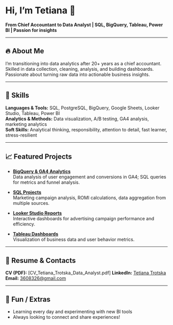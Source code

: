 # Hi, I’m Tetiana 👋

**From Chief Accountant to Data Analyst | SQL, BigQuery, Tableau, Power BI | Passion for insights**

---

## 🔥 About Me
I’m transitioning into data analytics after 20+ years as a chief accountant.  
Skilled in data collection, cleaning, analysis, and building dashboards.  
Passionate about turning raw data into actionable business insights.

---

## 🧰 Skills
**Languages & Tools:** SQL, PostgreSQL, BigQuery, Google Sheets, Looker Studio, Tableau, Power BI  
**Analytics & Methods:** Data visualization, A/B testing, GA4 analysis, marketing analytics  
**Soft Skills:** Analytical thinking, responsibility, attention to detail, fast learner, stress-resilient  

---

## 📈 Featured Projects
- **[BigQuery & GA4 Analytics](https://github.com/TETIANA-TR/BigQuery-and-Google-Analytics4)**  
  Data analysis of user engagement and conversions in GA4; SQL queries for metrics and funnel analysis.  

- **[SQL Projects](https://github.com/TETIANA-TR/SQL)**  
  Marketing campaign analysis, ROMI calculations, data aggregation from multiple sources.  

- **[Looker Studio Reports](https://github.com/TETIANA-TR/Google-Looker-Studio)**  
  Interactive dashboards for advertising campaign performance and efficiency.  

- **[Tableau Dashboards](https://github.com/TETIANA-TR/Tableau)**  
  Visualization of business data and user behavior metrics.  

---

## 📄 Resume & Contacts
**CV (PDF):** [CV_Tetiana_Trotska_Data_Analyst.pdf] 
**LinkedIn:** [Tetiana Trotska](https://www.linkedin.com/in/tetiana-trotska-a2a959367)  
**Email:** 3608326@gmail.com  

---

## 🌟 Fun / Extras
- Learning every day and experimenting with new BI tools  
- Always looking to connect and share experiences!
